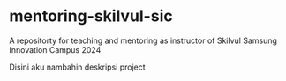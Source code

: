 # mentoring-skilvul-sic

A repositorty for teaching and mentoring as instructor of Skilvul Samsung Innovation Campus 2024

Disini aku nambahin deskripsi project

